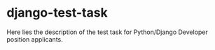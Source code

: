 # django-test-task
Here lies the description of the test task for Python/Django Developer position applicants.
